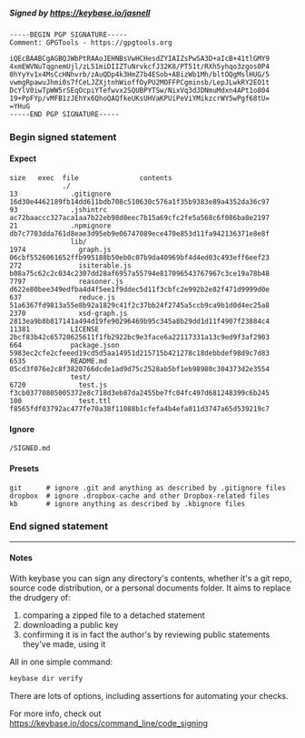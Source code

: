 ##### Signed by https://keybase.io/jasnell
```
-----BEGIN PGP SIGNATURE-----
Comment: GPGTools - https://gpgtools.org

iQEcBAABCgAGBQJWbPtRAAoJEHNBsVwHCHesdZYIAIZsPwSA3D+aIcB+41tlGMY9
4xmEWVNuTqgnemUjl/zL51miDIIZTuNrvkcfJ32K8/PT51t/RXh5yhqo3zgos0P4
0hYyYv1x4MsCcHNhvrb/zAuQDp4k3HmZ7b4ESob+ABizWb1Mh/bltOQgMslHUG/5
vwmgRpawuJhmi0s7fCeLJZXjtnhWioffOyPU2MOFFPCgminsb/LepJLwkRY2EO1t
DcYlV0iwTpWW5rSEqOcpiYTefwvx2SQUBPYTSw/NixVq3dJDNmuMdxn4APt1o804
19+PpFYp/vMFB1zJEhYx6QhoQAQfkeUKsUHVaKPUiPeViYMikzcrWY5wPgf68tU=
=YHuG
-----END PGP SIGNATURE-----

```

<!-- END SIGNATURES -->

### Begin signed statement 

#### Expect

```
size   exec  file               contents                                                        
             ./                                                                                 
13             .gitignore       16d30e4462189fb14dd611bdb708c510630c576a1f35b9383e89a4352da36c97
93             .jshintrc        ac72baaccc327aca1aa7b22eb98d0eec7b15a69cfc2fe5a568c6f086ba8e2197
21             .npmignore       db7c7703dda761d8eae3d95eb9e06747089ece470e853d11fa942136371e8e8f
               lib/                                                                             
1974             graph.js       06cbf5526061652ffb995188b50eb0c07b9da40969bf4d4ed03c493eff6eef23
272              isiterable.js  b08a75c62c2c034c2307dd28af6957a55794e817096543767967c3ce19a78b48
7797             reasoner.js    d622e80bee349edfba4d4f5ee1f9ddec5d11f3cbfc2e992b2e82f471d9999d0e
637              reduce.js      51a6367fd9813a55e8b92a1829c41f2c37bb24f2745a5ccb9ca9b1d0d4ec25a8
2370             xsd-graph.js   2813ea9b8b817141a494d19fe90296469b95c345a8b29dd1d11f4907f23884c4
11381          LICENSE          2bcf83b42c65720625611f1fb2922bc9e3face6a22117331a13c9ed9f3af2903
664            package.json     5983ec2cfe2cfeeed19cd5d5aa14951d215715b421278c18debbdef98d9c7d83
6535           README.md        05cd3f076e2c8f3820766dcde1ad9d75c2528ab5bf1eb98980c304373d2e3554
               test/                                                                            
6720             test.js        f3cb03770805005372e8c718d3eb87da2455be7fc04fc497d681248399c6b245
100              test.ttl       f8565fdf03792ac477fe70a38f11088b1cfefa4b4efa011d3747a65d539219c7
```

#### Ignore

```
/SIGNED.md
```

#### Presets

```
git      # ignore .git and anything as described by .gitignore files
dropbox  # ignore .dropbox-cache and other Dropbox-related files    
kb       # ignore anything as described by .kbignore files          
```

<!-- summarize version = 0.0.9 -->

### End signed statement

<hr>

#### Notes

With keybase you can sign any directory's contents, whether it's a git repo,
source code distribution, or a personal documents folder. It aims to replace the drudgery of:

  1. comparing a zipped file to a detached statement
  2. downloading a public key
  3. confirming it is in fact the author's by reviewing public statements they've made, using it

All in one simple command:

```bash
keybase dir verify
```

There are lots of options, including assertions for automating your checks.

For more info, check out https://keybase.io/docs/command_line/code_signing